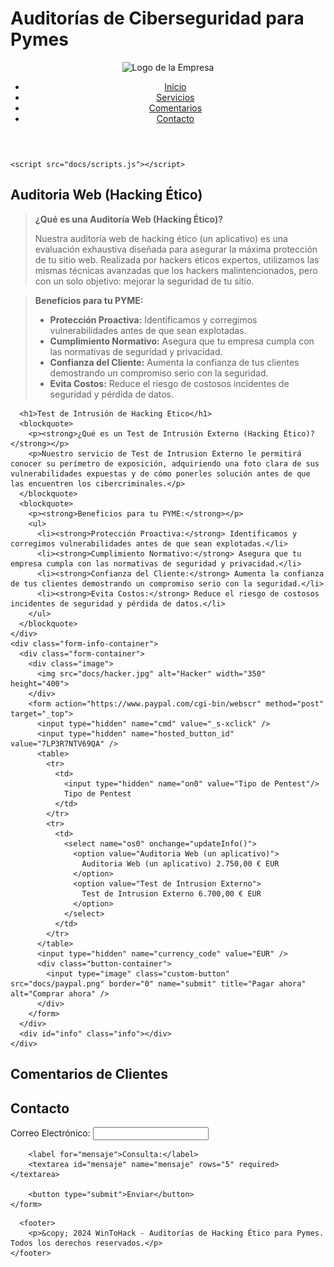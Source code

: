# **Auditorías de Ciberseguridad para Pymes**

<html lang="es">
<head>
  <meta charset="UTF-8">
  <meta name="viewport" content="width=device-width, initial-scale=1.0">
  <title>Auditoria Web (Hacking Ético)</title>
  <link rel="stylesheet" href="docs/styles.css">
</head>

<body>

  <header>
        <div class="logo">
            <img src="logo.png" alt="Logo de la Empresa">
        </div>
        <nav>
            <ul>
                <li><a href="#inicio">Inicio</a></li>
                <li><a href="#servicios">Servicios</a></li>
                <li><a href="#comentarios">Comentarios</a></li>
                <li><a href="#contacto">Contacto</a></li>
            </ul>
        </nav>
    </header>


    <script src="docs/scripts.js"></script>

    

<section id="servicios" class="container">
  <div class="content">
    <div class="text">
      <h1>Auditoria Web (Hacking Ético)</h1>
      <blockquote>
        <p><strong>¿Qué es una Auditoría Web (Hacking Ético)?</strong></p>
        <p>Nuestra auditoría web de hacking ético (un aplicativo) es una evaluación exhaustiva diseñada para asegurar la máxima protección de tu sitio web. Realizada por hackers éticos expertos, utilizamos las mismas técnicas avanzadas que los hackers malintencionados, pero con un solo objetivo: mejorar la seguridad de tu sitio.</p>
      </blockquote>
      <blockquote>
        <p><strong>Beneficios para tu PYME:</strong></p>
        <ul>
          <li><strong>Protección Proactiva:</strong> Identificamos y corregimos vulnerabilidades antes de que sean explotadas.</li>
          <li><strong>Cumplimiento Normativo:</strong> Asegura que tu empresa cumpla con las normativas de seguridad y privacidad.</li>
          <li><strong>Confianza del Cliente:</strong> Aumenta la confianza de tus clientes demostrando un compromiso serio con la seguridad.</li>
          <li><strong>Evita Costos:</strong> Reduce el riesgo de costosos incidentes de seguridad y pérdida de datos.</li>
        </ul>
      </blockquote>

      <h1>Test de Intrusión de Hacking Etico</h1>
      <blockquote>
        <p><strong>¿Qué es un Test de Intrusión Externo (Hacking Ético)?</strong></p>
        <p>Nuestro servicio de Test de Intrusion Externo le permitirá conocer su perímetro de exposición, adquiriendo una foto clara de sus vulnerabilidades expuestas y de cómo ponerles solución antes de que las encuentren los cibercriminales.</p>
      </blockquote>
      <blockquote>
        <p><strong>Beneficios para tu PYME:</strong></p>
        <ul>
          <li><strong>Protección Proactiva:</strong> Identificamos y corregimos vulnerabilidades antes de que sean explotadas.</li>
          <li><strong>Cumplimiento Normativo:</strong> Asegura que tu empresa cumpla con las normativas de seguridad y privacidad.</li>
          <li><strong>Confianza del Cliente:</strong> Aumenta la confianza de tus clientes demostrando un compromiso serio con la seguridad.</li>
          <li><strong>Evita Costos:</strong> Reduce el riesgo de costosos incidentes de seguridad y pérdida de datos.</li>
        </ul>
      </blockquote>
    </div>
    <div class="form-info-container">
      <div class="form-container">
        <div class="image">
          <img src="docs/hacker.jpg" alt="Hacker" width="350" height="400">
        </div>
        <form action="https://www.paypal.com/cgi-bin/webscr" method="post" target="_top">
          <input type="hidden" name="cmd" value="_s-xclick" />
          <input type="hidden" name="hosted_button_id" value="7LP3R7NTV69QA" />
          <table>
            <tr>
              <td>
                <input type="hidden" name="on0" value="Tipo de Pentest"/>
                Tipo de Pentest
              </td>
            </tr>
            <tr>
              <td>
                <select name="os0" onchange="updateInfo()">
                  <option value="Auditoria Web (un aplicativo)">
                    Auditoria Web (un aplicativo) 2.750,00 € EUR
                  </option>
                  <option value="Test de Intrusion Externo">
                    Test de Intrusion Externo 6.700,00 € EUR
                  </option>
                </select>
              </td>
            </tr>
          </table>
          <input type="hidden" name="currency_code" value="EUR" />
          <div class="button-container">
            <input type="image" class="custom-button" src="docs/paypal.png" border="0" name="submit" title="Pagar ahora" alt="Comprar ahora" />
          </div>
        </form>
      </div>
      <div id="info" class="info"></div>
    </div>
  </div>
</section>


<main>
        <section id="comentarios" class="container">
            <h1>Comentarios de Clientes</h1>
            <div class="comentarios-lista" id="comentariosLista"></div>
        </section>




<section id="contacto" class="container">
    <h2>Contacto</h2>
    <form id="contactForm">
        <label for="email">Correo Electrónico:</label>
        <input type="email" id="email" name="email" required>
        
        <label for="mensaje">Consulta:</label>
        <textarea id="mensaje" name="mensaje" rows="5" required></textarea>
        
        <button type="submit">Enviar</button>
    </form>
</section>
</main>


<script src="https://cdn.emailjs.com/dist/email.min.js"></script>
<script>
    (function() {
        emailjs.init('YOUR_USER_ID'); // Reemplaza 'YOUR_USER_ID' con tu user ID de EmailJS
    })();
</script>


  
      <footer>
        <p>&copy; 2024 WinToHack - Auditorías de Hacking Ético para Pymes. Todos los derechos reservados.</p>
    </footer>
</body>
</html>


